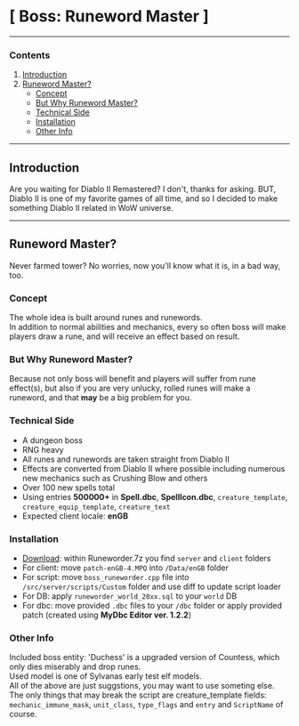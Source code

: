 # [ Boss: Runeword Master ] 

---------------------------------------
### Contents
1. [Introduction](#introduction)
2. [Runeword Master?](#runeword-master)
    - [Concept](#concept)
    - [But Why Runeword Master?](#but-why-runeword-master)
    - [Technical Side](#technical-side)
    - [Installation](#installation)
    - [Other Info](#other-info)

---------------------------------------
## Introduction
Are you waiting for Diablo II Remastered? I don't, thanks for asking. BUT, Diablo II is one of my favorite games of all time, and so I decided to make something Diablo II related in WoW universe.

---------------------------------------
## Runeword Master?
Never farmed tower? No worries, now you'll know what it is, in a bad way, too.

### Concept
The whole idea is built around runes and runewords.  
In addition to normal abilities and mechanics, every so often boss will make players draw a rune, and will receive an effect based on result.

### But Why Runeword Master?
Because not only boss will benefit and players will suffer from rune effect(s), but also if you are very unlucky, rolled runes will make a runeword, and that **may** be a big problem for you.

### Technical Side
- A dungeon boss  
- RNG heavy  
- All runes and runewords are taken straight from Diablo II  
- Effects are converted from Diablo II where possible including numerous new mechanics such as Crushing Blow and others  
- Over 100 new spells total  
- Using entries **500000+** in **Spell.dbc**, **SpellIcon.dbc**, `creature_template`, `creature_equip_template`, `creature_text`  
- Expected client locale: **enGB**

### Installation
- [Download](Releases): within Runeworder.7z you find `server` and `client` folders  
- For client: move `patch-enGB-4.MPQ` into `/Data/enGB` folder  
- For script: move `boss_runeworder.cpp` file into `/src/server/scripts/Custom` folder and use diff to update script loader  
- For DB: apply `runeworder_world_20xx.sql` to your `world` DB  
- For dbc: move provided `.dbc` files to your `/dbc` folder or apply provided patch (created using **MyDbc Editor ver. 1.2.2**)

### Other Info
Included boss entity: 'Duchess' <Mistress of Runes> is a upgraded version of Countess, which only dies miserably and drop runes.  
Used model is one of Sylvanas early test elf models.  
All of the above are just suggstions, you may want to use someting else. The only things that may break the script are creature_template fields: `mechanic_immune_mask`, `unit_class`, `type_flags` and `entry` and `ScriptName` of course.  
